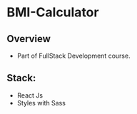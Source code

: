 # BMI-Calculator

## Overview

- Part of FullStack Development course.

## Stack:

- React Js
- Styles with Sass

